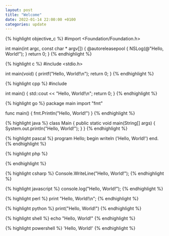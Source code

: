 ```yaml
---
layout: post
title: "Welcome"
date: 2022-01-14 22:00:00 +0100
categories: update
---
```



{% highlight objective_c %}
#import <Foundation/Foundation.h>

int main(int argc, const char * argv[]) {
    @autoreleasepool {
        NSLog(@"Hello, World!");
    }
    return 0;
}
{% endhighlight %}


{% highlight c %}
#include <stdio.h>

int main(void) 
{
  printf("Hello, World!\n");
  return 0;
}
{% endhighlight %}


{% highlight cpp %}
#include <iostream>

int main() 
{
  std::cout << "Hello, World!\n";
  return 0;
}
{% endhighlight %}


{% highlight go %}
package main
import "fmt"

func main() {
    fmt.Println("Hello, World!")
}
{% endhighlight %}


{% highlight java %}
class Main {
    public static void main(String[] args) {
        System.out.println("Hello, World!");
    }
}
{% endhighlight %}


{% highlight pascal %}
program Hello;
begin
  writeln ('Hello, World!')
end.
{% endhighlight %}


{% highlight php %}
<?php
echo "Hello, World!";
?>
{% endhighlight %}


{% highlight csharp %}
Console.WriteLine("Hello, World!");
{% endhighlight %}


{% highlight javascript %}
console.log("Hello, World!");
{% endhighlight %}


{% highlight perl %}
print "Hello, World!\n";
{% endhighlight %}


{% highlight python %}
print("Hello, World!")
{% endhighlight %}


{% highlight shell %}
echo "Hello, World!"
{% endhighlight %}


{% highlight powershell %}
'Hello, World!'
{% endhighlight %}
